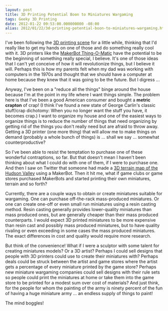 ```yaml
---
layout: post
title: 3D Printing Potential Boon to Miniatures Wargaming
tags: Geeky 3D_Printing
date: 2012-01-22 09:53:00.000000000 -08:00
alias: 2012/01/22/3d-printing-potential-boon-to-miniatures-wargaming.html
---
```


I've been following the [3D printing scene](http://www.youtube.com/watch?v=oyZxzkd-Jsk&feature=youtu.be) for a little while, thinking that I'd really like to get my hands on one of those and do something really cool with it.  3D printers like the [MakerBot Thing-O-Matic](http://store.makerbot.com/3d-printers.html) have the potential to be the beginning of something really special, I believe.  It's one of those ideas that I can't yet conceive of how it will revolutionize things, but I believe it will.  Perhaps this is how my parents felt when my dad was working with computers in the 1970s and thought that we should have a computer at home because they knew that it was going to be the future.  But I digress ...

Anyway, I've been on a "reduce all the things" binge around the house because I'm at the point in my life where I want things simple.  The problem here is that I've been a good American consumer and bought a **metric crapton** of crap!  (I think I've found a new state of George Carlin's classic stuff/crap dichotomy: When you no longer want the stuff you have, it becomes crap.)  I want to organize my house and one of the easiest ways to organize things is to reduce the number of things that need organizing by getting rid of the things you don't really need but are afraid to throw away.  Getting a 3D printer (one more thing) that will allow me to make things on demand (probably a whole bunch of things) is ... shall we say ... somewhat counterproductive?

So I've been able to resist the temptation to purchase one of these wonderful contraptions, so far.  But that doesn't mean I haven't been thinking about what I could do with one of them, if I were to purchase one.  And then I saw on Twitter that someone had made a [3D terrain map of the Hudson Valley](https://twitter.com/hirmes/status/160900821435944960) using a MakerBot.  Then it hit me, what if game clubs or game stores purchased MakerBots and started printing their own miniatures, terrain and so forth?

Currently, there are a couple ways to obtain or create miniatures suitable for wargaming.  One can purchase off-the-rack mass-produced miniatures.  Or one can create one-off or even small run miniatures using a resin casting method.  Resin casting generally provides lower-quality miniatures than mass produced ones, but are generally cheaper than their mass produced counterparts.  I would expect 3D printed miniatures to be more expensive than resin cast and possibly mass produced miniatures, but to have quality rivaling or even exceeding in some cases the mass produced miniatures.  The exact differences in cost and quality would require more research.

But think of the convenience!  What if I were a sculptor with some talent for creating miniatures models?  Or a 3D artist?  Perhaps I could sell designs that people with 3D printers could use to create their miniatures with?  Perhaps deals could be struck between the artist and game stores where the artist gets a percentage of every miniature printed by the game store?  Perhaps new miniature wargaming companies could sell designs with their rule sets so people could print the miniatures at home or take them into the game store to be printed for a modest sum over cost of materials?  And just think, for the people for whom the painting of the army is ninety percent of the fun of having a huge miniature army ... an endless supply of things to paint!

The mind boggles!
